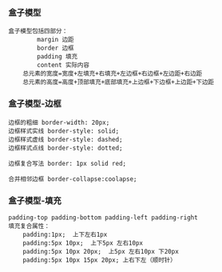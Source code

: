### 盒子模型
    盒子模型包括四部分：
            margin 边距
            border 边框
            padding 填充
            content 实际内容
        总元素的宽度=宽度+左填充+右填充+左边框+右边框+左边距+右边距
        总元素的高度=高度+顶部填充+底部填充+上边框+下边框+上边距+下边距
        
### 盒子模型-边框
    边框的粗细 border-width: 20px;
    边框样式实线 border-style: solid;
    边框样式虚线 border-style: dashed;
    边框样式点线 border-style: dotted;
    
    边框复合写法 border: 1px solid red;
    
    合并相邻边框 border-collapse:coolapse;
    
### 盒子模型-填充
    padding-top padding-bottom padding-left padding-right
    填充复合属性：
        padding:1px;  上下左右1px
        padding:5px 10px;  上下5px 左右10px
        padding:5px 10px 20px;  上5px 左右10px 下20px
        padding:5px 10px 15px 20px; 上右下左（顺时针）